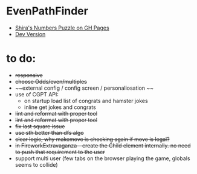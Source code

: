 # EvenPathFinder

* [Shira's Numbers Puzzle on GH Pages](https://oferguez.github.io/EvenPathFinder/)
* [Dev Version](https://oferguez.github.io/EvenPathFinder/wip)


# to do:

* ~~responsive~~
* ~~choose Odds/even/multiples~~
* ~~external config / config screen / personaliosation ~~
* use of CGPT API:
  - on startup load list of congrats and hamster jokes
  - inline get jokes and congrats
* ~~lint and reformat with proper tool~~
* ~~lint and reformat with proper tool~~
* ~~fix last square issue~~
* ~~use sth better than dfs algo~~
* ~~clear logic, why makemove is checking again if move is legal?~~
* ~~in FireworkExtravaganza - create the Child element internally. no need to push that requirement to the user~~
* support multi user (few tabs on the browser playing the game, globals seems to collide)


